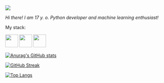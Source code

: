 <img src="https://media.tenor.com/KO80NCIjQAUAAAAM/cat-smiling-cat.gif" />

*Hi there! I am 17 y. o. Python developer and machine learning enthusiast!*

My stack:

<div>
  <img src="https://cdn.jsdelivr.net/gh/devicons/devicon@latest/icons/python/python-original-wordmark.svg" width="40" height="40" />
  <img src="https://cdn.jsdelivr.net/gh/devicons/devicon@latest/icons/pytorch/pytorch-plain-wordmark.svg" width="40" height="40" />
  <img src="https://docs.aiogram.dev/en/v3.17.0/_static/logo.png" width="40" height="40"/>
</div>
          
[![Anurag's GitHub stats](https://github-readme-stats.vercel.app/api?username=unleex)](https://github.com/anuraghazra/github-readme-stats)

[![GitHub Streak](http://github-readme-streak-stats.herokuapp.com?user=unleex&theme=dark&background=000000)](https://git.io/streak-stats)

[![Top Langs](https://github-readme-stats.vercel.app/api/top-langs/?username=unleex)](https://github.com/anuraghazra/github-readme-stats)

